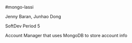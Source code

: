 #mongo-lassi

Jenny Baran, Junhao Dong

SoftDev Period 5

Account Manager that uses MongoDB to store account info
